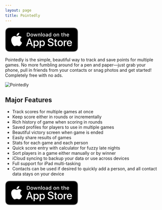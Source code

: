 ```yaml
---
layout: page
title: Pointedly
---
```


[![Download](https://raw.githubusercontent.com/benjaminsnorris/media.bsn.design/gh-pages/images/app-store-badge.svg)](https://itunes.apple.com/app/apple-store/id933257819?pt=2131643&ct=BSNDesignWebsite&mt=8)

Pointedly is the simple, beautiful way to track and save points for multiple games. No more fumbling around for a pen and paper—just grab your phone, pull in friends from your contacts or snag photos and get started! Completely free with no ads.

![Pointedly](https://media.bsn.design/images/pointedly/PointedlyBanner-min.jpeg)

## Major Features

- Track scores for multiple games at once
- Keep score either in rounds or incrementally
- Rich history of game when scoring in rounds
- Saved profiles for players to use in multiple games
- Beautiful victory screen when game is ended
- Easily share results of games
- Stats for each game and each person
- Quick score entry with calculator for fuzzy late nights
- Sort players in a game either manually or by winner
- iCloud syncing to backup your data or use across devices
- Full support for iPad multi-tasking
- Contacts can be used if desired to quickly add a person, and all contact data stays on your device

[![Download](https://raw.githubusercontent.com/benjaminsnorris/media.bsn.design/gh-pages/images/app-store-badge.svg)](https://itunes.apple.com/app/apple-store/id933257819?pt=2131643&ct=BSNDesignWebsite&mt=8)